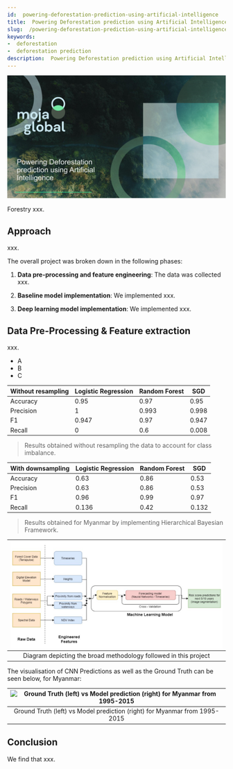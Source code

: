 ```yaml
---
id:  powering-deforestation-prediction-using-artificial-intelligence
title:  Powering Deforestation prediction using Artificial Intelligence
slug:  /powering-deforestation-prediction-using-artificial-intelligence
keywords:
-  deforestation
-  deforestation prediction
description:  Powering Deforestation prediction using Artificial Intelligence at Myanmar and Philippines
---
```


![Cover Image for the case study titled `Powering Deforestation prediction using Artificial Intelligence`](../static/img/powering-deforestation-prediction-using-artificial-intelligence.png)

Forestry xxx.

## Approach

xxx. 

The overall project was broken down in the following phases:

1. **Data pre-processing and feature engineering**: The data was collected xxx. 

2. **Baseline model implementation**: We implemented xxx.

3. **Deep learning model implementation**: We implemented xxx.

## Data Pre-Processing & Feature extraction

xxx.

- A
- B
- C

| Without resampling | Logistic Regression | Random Forest | SGD |
| ------------------ | ------------------- | ------------- | ----- |
| Accuracy | 0.95 | 0.97 | 0.95 |
| Precision | 1 | 0.993 | 0.998 |
| F1 | 0.947 | 0.97 | 0.947 |
| Recall | 0 | 0.6 | 0.008 |

> Results obtained without resampling the data to account for class imbalance.

| With downsampling | Logistic Regression | Random Forest | SGD |
| ----------------- | ------------------- | ------------- | ----- |
| Accuracy | 0.63 | 0.86 | 0.53 |
| Precision | 0.63 | 0.86 | 0.53 |
| F1 | 0.96 | 0.99 | 0.97 |
| Recall | 0.136 | 0.42 | 0.132 |

> Results obtained for Myanmar by implementing Hierarchical Bayesian Framework.

|![Diagram depicting the broad methodology followed in this project](../static/img/deforestation-algorithm-machine-learning-architecture.png) |
|:--:|
| Diagram depicting the broad methodology followed in this project |

The visualisation of CNN Predictions as well as the Ground Truth can be seen below, for Myanmar:

| ![Ground Truth (left) vs Model prediction (right) for Myanmar from 1995-2015](../static/img/moja.gif) |
|:--:|
| Ground Truth (left) vs Model prediction (right) for Myanmar from 1995-2015 |

## Conclusion

We find that xxx.


